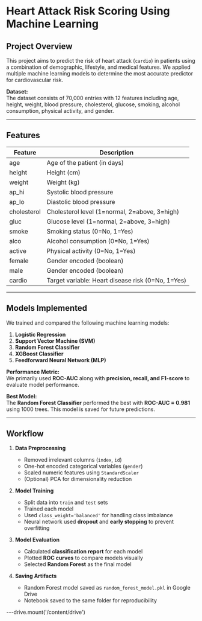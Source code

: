 # Heart Attack Risk Scoring Using Machine Learning

## Project Overview
This project aims to predict the risk of heart attack (`cardio`) in patients using a combination of demographic, lifestyle, and medical features. We applied multiple machine learning models to determine the most accurate predictor for cardiovascular risk.

**Dataset:**  
The dataset consists of 70,000 entries with 12 features including age, height, weight, blood pressure, cholesterol, glucose, smoking, alcohol consumption, physical activity, and gender.

---

## Features

| Feature       | Description                               |
|---------------|-------------------------------------------|
| age           | Age of the patient (in days)             |
| height        | Height (cm)                               |
| weight        | Weight (kg)                               |
| ap_hi         | Systolic blood pressure                   |
| ap_lo         | Diastolic blood pressure                  |
| cholesterol   | Cholesterol level (1=normal, 2=above, 3=high) |
| gluc          | Glucose level (1=normal, 2=above, 3=high)     |
| smoke         | Smoking status (0=No, 1=Yes)             |
| alco          | Alcohol consumption (0=No, 1=Yes)        |
| active        | Physical activity (0=No, 1=Yes)          |
| female        | Gender encoded (boolean)                  |
| male          | Gender encoded (boolean)                  |
| cardio        | Target variable: Heart disease risk (0=No, 1=Yes) |

---

## Models Implemented
We trained and compared the following machine learning models:

1. **Logistic Regression**
2. **Support Vector Machine (SVM)**
3. **Random Forest Classifier**
4. **XGBoost Classifier**
5. **Feedforward Neural Network (MLP)**

**Performance Metric:**  
We primarily used **ROC-AUC** along with **precision, recall, and F1-score** to evaluate model performance.  

**Best Model:**  
The **Random Forest Classifier** performed the best with **ROC-AUC = 0.981** using 1000 trees. This model is saved for future predictions.

---

## Workflow

1. **Data Preprocessing**
   - Removed irrelevant columns (`index`, `id`)
   - One-hot encoded categorical variables (`gender`)
   - Scaled numeric features using `StandardScaler`
   - (Optional) PCA for dimensionality reduction

2. **Model Training**
   - Split data into `train` and `test` sets
   - Trained each model
   - Used `class_weight='balanced'` for handling class imbalance
   - Neural network used **dropout** and **early stopping** to prevent overfitting

3. **Model Evaluation**
   - Calculated **classification report** for each model
   - Plotted **ROC curves** to compare models visually
   - Selected **Random Forest** as the final model

4. **Saving Artifacts**
   - Random Forest model saved as `random_forest_model.pkl` in Google Drive
   - Notebook saved to the same folder for reproducibility

---drive.mount('/content/drive')

